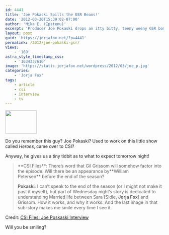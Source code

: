 ```yaml
---
id: 4441
title: 'Joe Pokaski Spills the GSR Beans!'
date: '2012-03-20T15:39:02-07:00'
author: 'Mika E. (Ipstenu)'
excerpt: 'Producer Joe Pokaski drops an itty bitty, teeny weeny GSR bomb on everyone. I know I''ll be paying attention tomorrow!'
layout: post
guid: 'https://jorjafox.net/?p=4441'
permalink: /2012/joe-pokaski-gsr/
Views:
    - '169'
astra_style_timestamp_css:
    - '1634337610'
image: 'https://static.jorjafox.net/wordpress/2012/03/joe_p.jpg'
categories:
    - 'Jorja Fox'
tags:
    - article
    - csi
    - interview
    - tv
---
```


<img class="alignleft size-thumbnail wp-image-4442" title="joe_p" src="//static.jorjafox.net/wordpress/2012/03/joe_p-210x140.jpg" alt="" width="100" height="75" />

Do you remember this guy? Joe Pokaski? Used to work on this little show called _Heroes_, came over to CSI?

Anyway, he gives us a tiny tidbit as to what to expect tomorrow night!
<blockquote>**CSI Files**: There’s word that Gil Grissom will somehow factor into the episode. Will there be an appearance by**William Petersen** before the end of the season?

**Pokaski**: I can’t speak to the end of the season (or I might not make it past it myself), but part of Wednesday night’s story is dedicated to understanding Married life between Sara [Sidle, **Jorja Fox**] and Grissom. How it works, and why it works. And the last image in that sub-story makes me smile every time I see it.</blockquote>
Credit: <a href="http://www.csifiles.com/content/2012/03/interview-joe-pokaski-2/#more-23266">CSI Files: Joe Poskaski Interview</a>

Will you be smiling?
